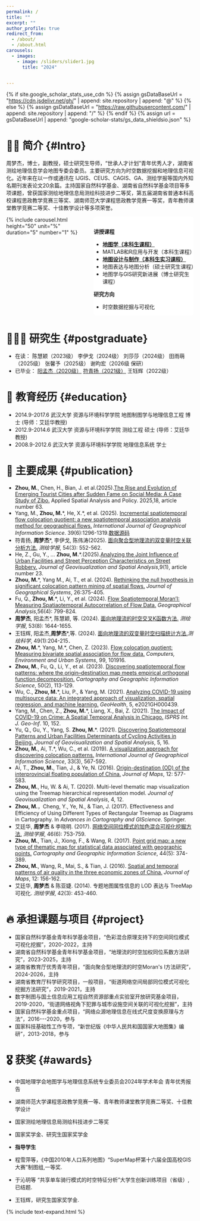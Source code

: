```yaml
---
permalink: /
title: ""
excerpt: ""
author_profile: true
redirect_from: 
  - /about/
  - /about.html
carousels:
  - images: 
    - image: /sliders/slider1.jpg
      title: "2024"


---
```


<style>
.main-content {
  display: flex;
  justify-content: space-between;
  gap: 20px;
}

.sliderBar {
  flex: 4;

  border-radius: 8px;

}

.sliderText {
  flex: 5;
  background-color: #fff;
  border-radius: 8px;
  padding-top:1rem;
}

.carousel__holder {
  width: 100%;
  height: 90%;
}

@media (max-width:768px){
  .main-content{
    flex-direction:column;
  }
  .sliderBar{
    max-width:100%;
    order:0;
  }
  .sliderText{
    order:1;
  }
}
</style>

{% if site.google_scholar_stats_use_cdn %}
{% assign gsDataBaseUrl = "https://cdn.jsdelivr.net/gh/" | append: site.repository | append: "@" %}
{% else %}
{% assign gsDataBaseUrl = "https://raw.githubusercontent.com/" | append: site.repository | append: "/" %}
{% endif %}
{% assign url = gsDataBaseUrl | append: "google-scholar-stats/gs_data_shieldsio.json" %}

<span class='anchor' id='about-me'></span>
# 👨‍🏫 简介 {#Intro}
周梦杰，博士，副教授，硕士研究生导师，“世承人才计划”青年优秀人才，湖南省测绘地理信息学会地图专委会委员。主要研究方向为时空数据挖掘和地理信息可视化。近年来在以一作或通讯在 IJGIS、CEUS、CAGIS、GA、测绘学报等国内外知名期刊发表论文20余篇。主持国家自然科学基金、湖南省自然科学基金项目等多项课题，曾获国家测绘地理信息局测绘科技进步二等奖，第五届湖南省普通本科高校课程思政教学竞赛三等奖、湖南师范大学课程思政教学竞赛一等奖，青年教师课堂教学竞赛二等奖、十佳教学设计等多项荣誉。


<!-- 
{% include carousel.html height="50" unit="%" duration="5" number="1" %}

<div class='paper-box'><div class='paper-box-image'><div><div class="badge">In class</div><img src='images/in class.jpg' alt="sym" width="100%"></div></div>
<div class='paper-box-text' markdown="1">


</div>

</div>

-->

<div class="main-content">
  <div class="sliderBar">
    {% include carousel.html height="50" unit="%" duration="5" number="1" %}
  </div>
  <div class='sliderText' markdown="1">


**讲授课程**

- [**地图学（本科生课程）**](/students/cartography/)
- MATLAB和R应用与开发（本科生课程）
- [**地图设计与制作（本科生实习课程）**](http://xhslink.com/m/4XYYHvUEicC )
- 地图表达与地图分析（硕士研究生课程）
- 地图学与GIS研究新进展（博士研究生课程）


**研究方向**

- 时空数据挖掘与可视化

</div>
</div>




# 👨🏻‍🎓 研究生 {#postgraduate}
- 在读： 陈慧颖（2023级） 李伊戈（2024级） 刘莎莎（2024级） 田雨萌（2025级） 张馨予（2025级） 谢昀宏（2026级 保研） 
- 已毕业： [阳孟杰（2020级）](/students/yangmengjie_2020/) [符青扬（2021级）](/students/fuqingyang_2021/) 王钰辉（2022级）
  
# 📖 教育经历 {#education} 
- 2014.9-2017.6 武汉大学 资源与环境科学学院 地图制图学与地理信息工程 博士 (导师：艾廷华教授)
- 2012.9-2014.6 武汉大学 资源与环境科学学院 测绘工程 硕士 (导师：艾廷华教授)
- 2008.9-2012.6 武汉大学 资源与环境科学学院 地理信息系统 学士

# 📝 主要成果 {#publication} 

- **Zhou, M.**, Chen, H., Bian, J. et al.(2025).[The Rise and Evolution of Emerging Tourist Cities after Sudden Fame on Social Media: A Case Study of Zibo.](https://link.springer.com/article/10.1007/s12061-025-09668-0) Applied Spatial Analysis and Policy. 2025,18, article number 63.
- Yang, M., **Zhou, M.**\*, He, X.\*, et al. (2025). [Incremental spatiotemporal flow colocation quotient: a new spatiotemporal association analysis method for geographical flows.](https://www.tandfonline.com/doi/full/10.1080/13658816.2024.2445180) *International Journal of Geographical Information Science*. 39(6):1296-1319.[数据源码](https://doi.org/10.6084/m9.figshare.23998710)
- 符青扬, **周梦杰**\*, 李伊戈, 陈伟涛(2025). [面向聚合型地理流的双变量时空关联分析方法.](http://xb.chinasmp.com/CN/10.11947/j.AGCS.2025.20240011) *测绘学报*, 54(3): 552-562.
- He, Z., Gu, Y., ... **Zhou, M.**\*.(2025).[Analyzing the Joint Influence of Urban Facilities and Street Perception Characteristics on Street Robbery.](https://link.springer.com/article/10.1007/s41651-025-00222-7) *Journal of Geovisualization and Spatial Analysis*,9(1), article number 23.
-  **Zhou, M.**\*, Yang M., Ai, T., et al. (2024). [Rethinking the null hypothesis in significant colocation pattern mining of spatial flows.](https://link.springer.com/article/10.1007/s10109-024-00439-y) *Journal of Geographical Systems*, 26:375-405.
- Fu, Q.,  **Zhou, M.**\*, Li, Y., et al. (2024). [Flow Spatiotemporal Moran’I: Measuring Spatiaotemporal Autocorrelation of Flow Data.](https://onlinelibrary.wiley.com/doi/10.1111/gean.12397) *Geographical Analysis*,56(4): 799-824.
- **周梦杰**, 阳孟杰\*, 陈慧颖, 等. (2024). [面向地理流的时空交叉K函数方法.](http://xb.chinasmp.com/CN/10.11947/j.AGCS.2024.20230258) *测绘学报*, 53(8): 1644-1655.
- 王钰辉, 阳孟杰,**周梦杰**\*,等. (2024). [面向地理流的双变量时空扫描统计方法.](https://chkd.cbpt.cnki.net/WKE2/WebPublication/paperDigest.aspx?paperID=5a4312a8-9de5-416d-be42-233400fe41b2)*测绘科学*, 49(1):204-215．
-  **Zhou, M.**\*, Yang, M.\*, Chen, Z. (2023). [Flow colocation quotient: Measuring bivariate spatial association for flow data.](https://www.sciencedirect.com/science/article/pii/S0198971522001600?via%3Dihub) *Computers, Environment and Urban Systems*, 99, 101916.
-  **Zhou, M.**, Fu, Q., Li, Y., et al. (2023). [Discovering spatiotemporal flow patterns: where the origin–destination map meets empirical orthogonal function decomposition.](https://www.tandfonline.com/doi/full/10.1080/15230406.2023.2171490) *Cartography and Geographic Information Science*, 50(2), 113-129.
- Wu, C.,  **Zhou, M.**\*, Liu, P., & Yang, M. (2021). [Analyzing COVID-19 using multisource data: An integrated approach of visualization, spatial regression, and machine learning.](https://agupubs.onlinelibrary.wiley.com/doi/10.1029/2021GH000439) *GeoHealth*, 5, e2021GH000439.
- Yang, M., Chen, Z.,  **Zhou, M.**\*, Liang, X., Bai, Z. (2021). [The Impact of COVID-19 on Crime: A Spatial Temporal Analysis in Chicago.](https://www.mdpi.com/2220-9964/10/3/152) *ISPRS Int. J. Geo-Inf*. 10, 152.
- Yu, Q., Gu, Y., Yang, S.  **Zhou, M.**\*. (2021). [Discovering Spatiotemporal Patterns and Urban Facilities Determinants of Cycling Activities in Beijing.](https://link.springer.com/article/10.1007/s41651-021-00084-9) *Journal of Geovisualization and Spatial Analysis*, 5, 16.
-  **Zhou, M.**, Ai, T.*, Wu, C., et al. (2019). [A visualization approach for discovering colocation patterns.](https://www.tandfonline.com/doi/full/10.1080/13658816.2018.1550784) *International Journal of Geographical Information Science*, 33(3), 567-592. 
- Ai, T.,  **Zhou, M.**, Tian, J., & Ye, N. (2016). [Origin-destination (OD) of the interprovincial floating population of China.](https://www.tandfonline.com/doi/full/10.1080/17445647.2016.1239556) *Journal of Maps*, 12: 577-583. 
-  **Zhou, M.**, Hu, W. & Ai, T. (2020). Multi-level thematic map visualization using the Treemap hierarchical representation model. *Journal of Geovisualization and Spatial Analysis*, 4, 12. 
-  **Zhou, M.**，Cheng, Y., Ye, N., & Tian, J. (2017). Effectiveness and Efficiency of Using Different Types of Rectangular Treemap as Diagrams in Cartography. In *Advances in Cartography and GIScience*. Springer. 
- 艾廷华, **周梦杰** & 李晓明. (2017). [网络空间同位模式的加色混合可视化挖掘方法.](http://xb.chinasmp.com/CN/10.11947/j.AGCS.2017.20160324) *测绘学报*, 46(6): 753-759. 
-  **Zhou, M.**, Tian, J., Xiong, F., & Wang, R. (2017). [Point grid map: a new type of thematic map for statistical data associated with geographic points.](https://www.tandfonline.com/doi/full/10.1080/15230406.2016.1160797) *Cartography and Geographic Information Science*, 44(5): 374-389. 
-  **Zhou, M.**, Wang, R., Mai, S., & Tian, J. (2016). [Spatial and temporal patterns of air quality in the three economic zones of China.](https://www.tandfonline.com/doi/full/10.1080/17445647.2016.1187095) *Journal of Maps*, 12: 156-162.
- 艾廷华, **周梦杰** & 陈亚婕. (2014). 专题地图属性信息的 LOD 表达与 TreeMap 可视化. *测绘学报*, 42(3): 453-460. 	

# 🔥 承担课题与项目 {#project}
- 国家自然科学基金青年科学基金项目，“色彩混合原理支持下的空间同位模式可视化挖掘”，2020-2022，主持
- 湖南省自然科学基金青年科学基金项目，“地理流的时空加权同位系数方法研究”，2023-2025，主持
- 湖南省教育厅优秀青年项目，“面向聚合型地理流的时空Moran's I方法研究”，2024-2026，主持
- 湖南省教育厅科学研究项目，一般项目，“街道网络空间局部同位模式可视化挖掘方法研究”，2019-2021，主持
- 数字制图与国土信息应用工程自然资源部重点实验室开放研究基金项目， 2019-2020，“街道网络视角下犯罪与城市设施空间关联的可视化挖掘”，主持
- 国家自然科学基金重点项目，“网络众源地理信息在线式尺度变换原理与方法”，2016---2020，参与
- 国家科技基础性工作专项，“新世纪版《中华人民共和国国家大地图集》编研”，2013-2018，参与


# 🎖 获奖 {#awards} 
- 中国地理学会地图学与地理信息系统专业委员会2024年学术年会 青年优秀报告
- 湖南师范大学课程思政教学竞赛一等、青年教师课堂教学竞赛二等奖、十佳教学设计
- 国家测绘地理信息局测绘科技进步二等奖
- 国家奖学金、研究生国家奖学金
- **指导学生**
- 程雪萍等，《中国2010年人口系列地图》“SuperMap杯第十六届全国高校GIS大赛”制图组,一等奖.
- 于沁玥等 “共享单车骑行模式的时空特征分析”大学生创新训练项目（省级）, 已结题.
- 王钰辉，研究生国家奖学金.






  <script defer src="https://cn.vercount.one/js"></script>
<script>
var _hmt = _hmt || [];
(function() {
  var hm = document.createElement("script");
  hm.src =  "https://hm.baidu.com/hm.js?b3cab4d5f875ea359a1d03e8abb22a5f";
  var s = document.getElementsByTagName("script")[0]; 
  s.parentNode.insertBefore(hm, s);
})();
</script>

{% include text-expand.html %}
